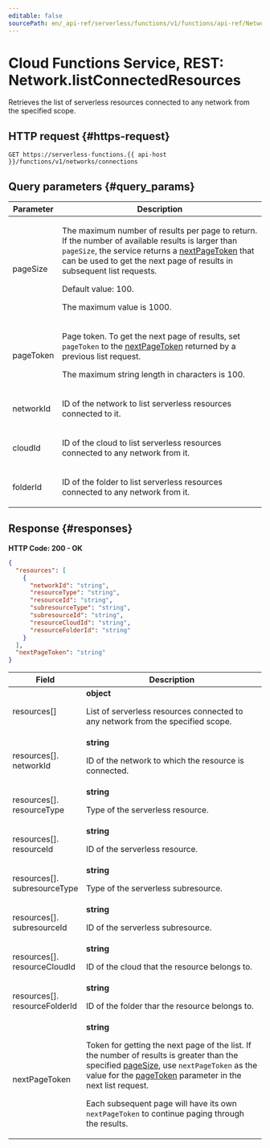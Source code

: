 ```yaml
---
editable: false
sourcePath: en/_api-ref/serverless/functions/v1/functions/api-ref/Network/listConnectedResources.md
---
```


# Cloud Functions Service, REST: Network.listConnectedResources
Retrieves the list of serverless resources connected to any network from the specified scope.
 

 
## HTTP request {#https-request}
```
GET https://serverless-functions.{{ api-host }}/functions/v1/networks/connections
```
 
## Query parameters {#query_params}
 
Parameter | Description
--- | ---
pageSize | <p>The maximum number of results per page to return. If the number of available results is larger than ``pageSize``, the service returns a <a href="/docs/functions/functions/api-ref/Network/listConnectedResources#responses">nextPageToken</a> that can be used to get the next page of results in subsequent list requests.</p> <p>Default value: 100.</p> <p>The maximum value is 1000.</p> 
pageToken | <p>Page token. To get the next page of results, set ``pageToken`` to the <a href="/docs/functions/functions/api-ref/Network/listConnectedResources#responses">nextPageToken</a> returned by a previous list request.</p> <p>The maximum string length in characters is 100.</p> 
networkId | <p>ID of the network to list serverless resources connected to it.</p> 
cloudId | <p>ID of the cloud to list serverless resources connected to any network from it.</p> 
folderId | <p>ID of the folder to list serverless resources connected to any network from it.</p> 
 
## Response {#responses}
**HTTP Code: 200 - OK**

```json 
{
  "resources": [
    {
      "networkId": "string",
      "resourceType": "string",
      "resourceId": "string",
      "subresourceType": "string",
      "subresourceId": "string",
      "resourceCloudId": "string",
      "resourceFolderId": "string"
    }
  ],
  "nextPageToken": "string"
}
```

 
Field | Description
--- | ---
resources[] | **object**<br><p>List of serverless resources connected to any network from the specified scope.</p> 
resources[].<br>networkId | **string**<br><p>ID of the network to which the resource is connected.</p> 
resources[].<br>resourceType | **string**<br><p>Type of the serverless resource.</p> 
resources[].<br>resourceId | **string**<br><p>ID of the serverless resource.</p> 
resources[].<br>subresourceType | **string**<br><p>Type of the serverless subresource.</p> 
resources[].<br>subresourceId | **string**<br><p>ID of the serverless subresource.</p> 
resources[].<br>resourceCloudId | **string**<br><p>ID of the cloud that the resource belongs to.</p> 
resources[].<br>resourceFolderId | **string**<br><p>ID of the folder thar the resource belongs to.</p> 
nextPageToken | **string**<br><p>Token for getting the next page of the list. If the number of results is greater than the specified <a href="/docs/functions/functions/api-ref/Network/listConnectedResources#query_params">pageSize</a>, use ``nextPageToken`` as the value for the <a href="/docs/functions/functions/api-ref/Network/listConnectedResources#query_params">pageToken</a> parameter in the next list request.</p> <p>Each subsequent page will have its own ``nextPageToken`` to continue paging through the results.</p> 